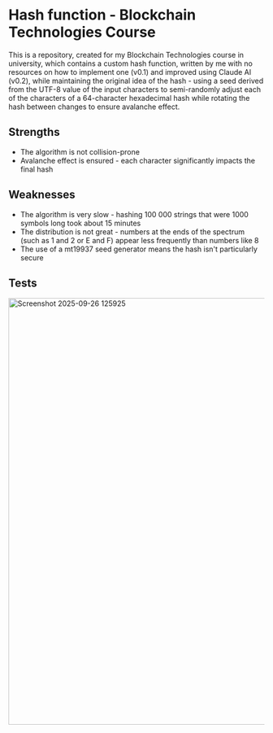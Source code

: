 <h1>Hash function - Blockchain Technologies Course</h1>
<p>This is a repository, created for my Blockchain Technologies course in university, which contains a custom hash function, written by me with no resources on how to implement one (v0.1) and improved using Claude AI (v0.2), while maintaining the original idea of the hash - using a seed derived from the UTF-8 value of the input characters to semi-randomly adjust each of the characters of a 64-character hexadecimal hash while rotating the hash between changes to ensure avalanche effect.</p>
<h2>Strengths</h2>
    <ul>
        <li>The algorithm is not collision-prone</li>
        <li>Avalanche effect is ensured - each character significantly impacts the final hash</li>
    </ul>
<h2>Weaknesses</h2>
    <ul>
        <li>The algorithm is very slow - hashing 100 000 strings that were 1000 symbols long took about 15 minutes</li>
        <li>The distribution is not great - numbers at the ends of the spectrum (such as 1 and 2 or E and F) appear less frequently than numbers like 8</li>
        <li>The use of a mt19937 seed generator means the hash isn't particularly secure</li>
    </ul>
<h2>Tests</h2>
<img width="936" height="839" alt="Screenshot 2025-09-26 125925" src="https://github.com/user-attachments/assets/05f68cea-a145-4adb-92c0-f527ab4d8e9d" />
